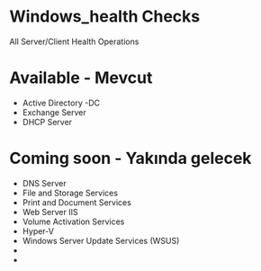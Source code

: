 # Windows_health Checks
All Server/Client Health Operations

# Available - Mevcut
- Active Directory -DC
- Exchange Server
- DHCP Server


# Coming soon - Yakında gelecek
- DNS Server
- File and Storage Services
- Print and Document Services
- Web Server IIS
- Volume Activation Services
- Hyper-V
- Windows Server Update Services (WSUS)
- 
-
